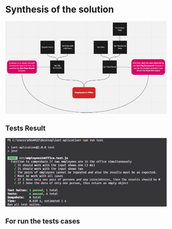 # Synthesis of the solution

<img src="./images/mentalMap.png">

## Tests Result

<img src="./images/tests.png">

## For run the tests cases
